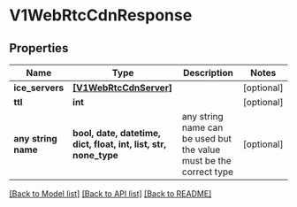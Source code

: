 # V1WebRtcCdnResponse


## Properties
Name | Type | Description | Notes
------------ | ------------- | ------------- | -------------
**ice_servers** | [**[V1WebRtcCdnServer]**](V1WebRtcCdnServer.md) |  | [optional] 
**ttl** | **int** |  | [optional] 
**any string name** | **bool, date, datetime, dict, float, int, list, str, none_type** | any string name can be used but the value must be the correct type | [optional]

[[Back to Model list]](../README.md#documentation-for-models) [[Back to API list]](../README.md#documentation-for-api-endpoints) [[Back to README]](../README.md)



